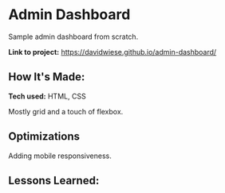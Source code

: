 # Admin Dashboard

Sample admin dashboard from scratch.

**Link to project:** https://davidwiese.github.io/admin-dashboard/

## How It's Made:

**Tech used:** HTML, CSS

Mostly grid and a touch of flexbox.

## Optimizations

Adding mobile responsiveness.

## Lessons Learned:
